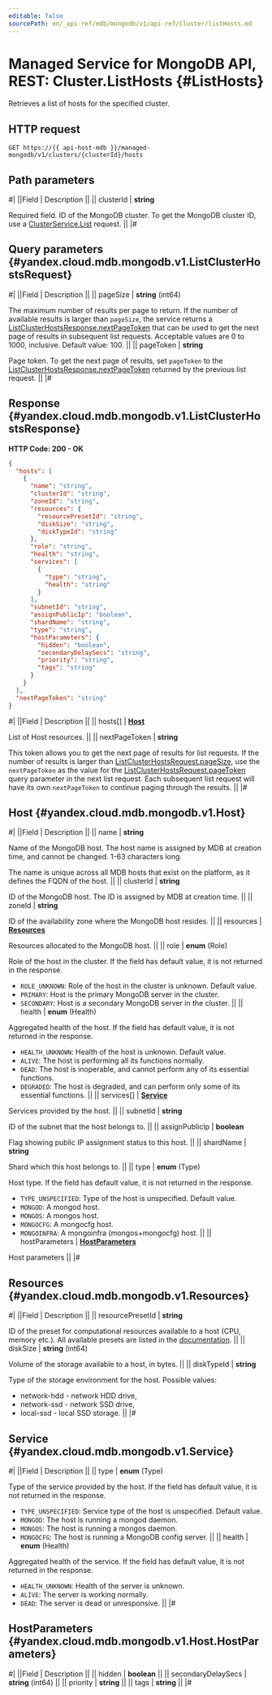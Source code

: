 ```yaml
---
editable: false
sourcePath: en/_api-ref/mdb/mongodb/v1/api-ref/Cluster/listHosts.md
---
```


# Managed Service for MongoDB API, REST: Cluster.ListHosts {#ListHosts}

Retrieves a list of hosts for the specified cluster.

## HTTP request

```
GET https://{{ api-host-mdb }}/managed-mongodb/v1/clusters/{clusterId}/hosts
```

## Path parameters

#|
||Field | Description ||
|| clusterId | **string**

Required field. ID of the MongoDB cluster.
To get the MongoDB cluster ID, use a [ClusterService.List](/docs/managed-mongodb/api-ref/Cluster/list#List) request. ||
|#

## Query parameters {#yandex.cloud.mdb.mongodb.v1.ListClusterHostsRequest}

#|
||Field | Description ||
|| pageSize | **string** (int64)

The maximum number of results per page to return. If the number of available
results is larger than `pageSize`, the service returns a [ListClusterHostsResponse.nextPageToken](#yandex.cloud.mdb.mongodb.v1.ListClusterHostsResponse)
that can be used to get the next page of results in subsequent list requests.
Acceptable values are 0 to 1000, inclusive. Default value: 100. ||
|| pageToken | **string**

Page token. To get the next page of results, set `pageToken` to the
[ListClusterHostsResponse.nextPageToken](#yandex.cloud.mdb.mongodb.v1.ListClusterHostsResponse) returned by the previous list request. ||
|#

## Response {#yandex.cloud.mdb.mongodb.v1.ListClusterHostsResponse}

**HTTP Code: 200 - OK**

```json
{
  "hosts": [
    {
      "name": "string",
      "clusterId": "string",
      "zoneId": "string",
      "resources": {
        "resourcePresetId": "string",
        "diskSize": "string",
        "diskTypeId": "string"
      },
      "role": "string",
      "health": "string",
      "services": [
        {
          "type": "string",
          "health": "string"
        }
      ],
      "subnetId": "string",
      "assignPublicIp": "boolean",
      "shardName": "string",
      "type": "string",
      "hostParameters": {
        "hidden": "boolean",
        "secondaryDelaySecs": "string",
        "priority": "string",
        "tags": "string"
      }
    }
  ],
  "nextPageToken": "string"
}
```

#|
||Field | Description ||
|| hosts[] | **[Host](#yandex.cloud.mdb.mongodb.v1.Host)**

List of Host resources. ||
|| nextPageToken | **string**

This token allows you to get the next page of results for list requests. If the number of results
is larger than [ListClusterHostsRequest.pageSize](#yandex.cloud.mdb.mongodb.v1.ListClusterHostsRequest), use the `nextPageToken` as the value
for the [ListClusterHostsRequest.pageToken](#yandex.cloud.mdb.mongodb.v1.ListClusterHostsRequest) query parameter in the next list request.
Each subsequent list request will have its own `nextPageToken` to continue paging through the results. ||
|#

## Host {#yandex.cloud.mdb.mongodb.v1.Host}

#|
||Field | Description ||
|| name | **string**

Name of the MongoDB host. The host name is assigned by MDB at creation time, and cannot be changed.
1-63 characters long.

The name is unique across all MDB hosts that exist on the platform, as it defines the FQDN of the host. ||
|| clusterId | **string**

ID of the MongoDB host. The ID is assigned by MDB at creation time. ||
|| zoneId | **string**

ID of the availability zone where the MongoDB host resides. ||
|| resources | **[Resources](#yandex.cloud.mdb.mongodb.v1.Resources)**

Resources allocated to the MongoDB host. ||
|| role | **enum** (Role)

Role of the host in the cluster. If the field has default value, it is not returned in the response.

- `ROLE_UNKNOWN`: Role of the host in the cluster is unknown. Default value.
- `PRIMARY`: Host is the primary MongoDB server in the cluster.
- `SECONDARY`: Host is a secondary MongoDB server in the cluster. ||
|| health | **enum** (Health)

Aggregated health of the host. If the field has default value, it is not returned in the response.

- `HEALTH_UNKNOWN`: Health of the host is unknown. Default value.
- `ALIVE`: The host is performing all its functions normally.
- `DEAD`: The host is inoperable, and cannot perform any of its essential functions.
- `DEGRADED`: The host is degraded, and can perform only some of its essential functions. ||
|| services[] | **[Service](#yandex.cloud.mdb.mongodb.v1.Service)**

Services provided by the host. ||
|| subnetId | **string**

ID of the subnet that the host belongs to. ||
|| assignPublicIp | **boolean**

Flag showing public IP assignment status to this host. ||
|| shardName | **string**

Shard which this host belongs to. ||
|| type | **enum** (Type)

Host type. If the field has default value, it is not returned in the response.

- `TYPE_UNSPECIFIED`: Type of the host is unspecified. Default value.
- `MONGOD`: A mongod host.
- `MONGOS`: A mongos host.
- `MONGOCFG`: A mongocfg host.
- `MONGOINFRA`: A mongoinfra (mongos+mongocfg) host. ||
|| hostParameters | **[HostParameters](#yandex.cloud.mdb.mongodb.v1.Host.HostParameters)**

Host parameters ||
|#

## Resources {#yandex.cloud.mdb.mongodb.v1.Resources}

#|
||Field | Description ||
|| resourcePresetId | **string**

ID of the preset for computational resources available to a host (CPU, memory etc.).
All available presets are listed in the [documentation](/docs/managed-mongodb/concepts/instance-types). ||
|| diskSize | **string** (int64)

Volume of the storage available to a host, in bytes. ||
|| diskTypeId | **string**

Type of the storage environment for the host.
Possible values:
* network-hdd - network HDD drive,
* network-ssd - network SSD drive,
* local-ssd - local SSD storage. ||
|#

## Service {#yandex.cloud.mdb.mongodb.v1.Service}

#|
||Field | Description ||
|| type | **enum** (Type)

Type of the service provided by the host. If the field has default value, it is not returned in the response.

- `TYPE_UNSPECIFIED`: Service type of the host is unspecified. Default value.
- `MONGOD`: The host is running a mongod daemon.
- `MONGOS`: The host is running a mongos daemon.
- `MONGOCFG`: The host is running a MongoDB config server. ||
|| health | **enum** (Health)

Aggregated health of the service. If the field has default value, it is not returned in the response.

- `HEALTH_UNKNOWN`: Health of the server is unknown.
- `ALIVE`: The server is working normally.
- `DEAD`: The server is dead or unresponsive. ||
|#

## HostParameters {#yandex.cloud.mdb.mongodb.v1.Host.HostParameters}

#|
||Field | Description ||
|| hidden | **boolean** ||
|| secondaryDelaySecs | **string** (int64) ||
|| priority | **string** ||
|| tags | **string** ||
|#